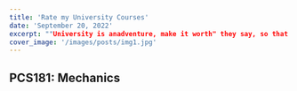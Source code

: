 ```yaml
---
title: 'Rate my University Courses'
date: 'September 20, 2022'
excerpt: ""University is anadventure, make it worth" they say, so that's why I'm going to take this opputunity to rate the courses that I have taken in TMU :)"
cover_image: '/images/posts/img1.jpg'
---
```


## PCS181: Mechanics
